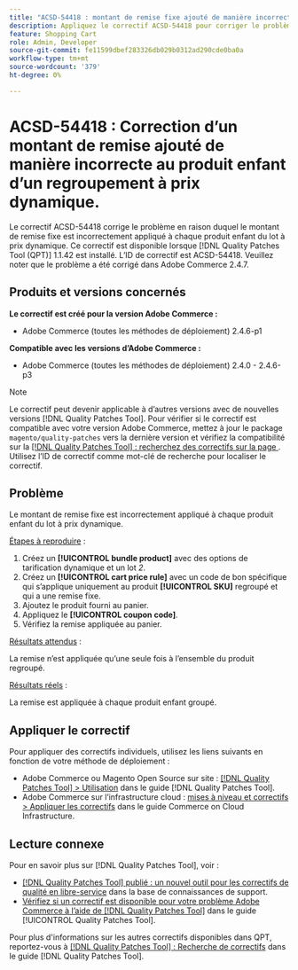 ```yaml
---
title: "ACSD-54418 : montant de remise fixe ajouté de manière incorrecte au produit enfant d’un regroupement à prix dynamique"
description: Appliquez le correctif ACSD-54418 pour corriger le problème Adobe Commerce où le montant de remise fixe est incorrectement appliqué à chaque produit enfant du lot à prix dynamique.
feature: Shopping Cart
role: Admin, Developer
source-git-commit: fe11599dbef283326db029b0312ad290cde0ba0a
workflow-type: tm+mt
source-wordcount: '379'
ht-degree: 0%

---
```


# ACSD-54418 : Correction d’un montant de remise ajouté de manière incorrecte au produit enfant d’un regroupement à prix dynamique.

Le correctif ACSD-54418 corrige le problème en raison duquel le montant de remise fixe est incorrectement appliqué à chaque produit enfant du lot à prix dynamique. Ce correctif est disponible lorsque [!DNL Quality Patches Tool (QPT)] 1.1.42 est installé. L’ID de correctif est ACSD-54418. Veuillez noter que le problème a été corrigé dans Adobe Commerce 2.4.7.

## Produits et versions concernés

**Le correctif est créé pour la version Adobe Commerce :**

* Adobe Commerce (toutes les méthodes de déploiement) 2.4.6-p1

**Compatible avec les versions d’Adobe Commerce :**

* Adobe Commerce (toutes les méthodes de déploiement) 2.4.0 - 2.4.6-p3

>[!NOTE]
>
>Le correctif peut devenir applicable à d’autres versions avec de nouvelles versions [!DNL Quality Patches Tool]. Pour vérifier si le correctif est compatible avec votre version Adobe Commerce, mettez à jour le package `magento/quality-patches` vers la dernière version et vérifiez la compatibilité sur la [[!DNL Quality Patches Tool] : recherchez des correctifs sur la page ](https://experienceleague.adobe.com/tools/commerce-quality-patches/index.html). Utilisez l’ID de correctif comme mot-clé de recherche pour localiser le correctif.

## Problème

Le montant de remise fixe est incorrectement appliqué à chaque produit enfant du lot à prix dynamique.

<u>Étapes à reproduire</u> :

1. Créez un **[!UICONTROL bundle product]** avec des options de tarification dynamique et un lot *2*.
1. Créez un **[!UICONTROL cart price rule]** avec un code de bon spécifique qui s’applique uniquement au produit **[!UICONTROL SKU]** regroupé et qui a une remise fixe.
1. Ajoutez le produit fourni au panier.
1. Appliquez le **[!UICONTROL coupon code]**.
1. Vérifiez la remise appliquée au panier.

<u>Résultats attendus</u> :

La remise n’est appliquée qu’une seule fois à l’ensemble du produit regroupé.

<u>Résultats réels</u> :

La remise est appliquée à chaque produit enfant groupé.

## Appliquer le correctif

Pour appliquer des correctifs individuels, utilisez les liens suivants en fonction de votre méthode de déploiement :

* Adobe Commerce ou Magento Open Source sur site : [[!DNL Quality Patches Tool] > Utilisation](/help/tools/quality-patches-tool/usage.md) dans le guide [!DNL Quality Patches Tool].
* Adobe Commerce sur l’infrastructure cloud : [mises à niveau et correctifs > Appliquer les correctifs](https://experienceleague.adobe.com/docs/commerce-cloud-service/user-guide/develop/upgrade/apply-patches.html) dans le guide Commerce on Cloud Infrastructure.

## Lecture connexe

Pour en savoir plus sur [!DNL Quality Patches Tool], voir :

* [[!DNL Quality Patches Tool] publié : un nouvel outil pour les correctifs de qualité en libre-service](https://experienceleague.adobe.com/en/docs/commerce-knowledge-base/kb/announcements/commerce-announcements/magento-quality-patches-released-new-tool-to-self-serve-quality-patches) dans la base de connaissances de support.
* [Vérifiez si un correctif est disponible pour votre problème Adobe Commerce à l’aide de  [!DNL Quality Patches Tool]](/help/tools/quality-patches-tool/patches-available-in-qpt/check-patch-for-magento-issue-with-magento-quality-patches.md) dans le guide [!UICONTROL Quality Patches Tool].


Pour plus d&#39;informations sur les autres correctifs disponibles dans QPT, reportez-vous à [[!DNL Quality Patches Tool] : Recherche de correctifs](https://experienceleague.adobe.com/tools/commerce-quality-patches/index.html) dans le guide [!DNL Quality Patches Tool].
